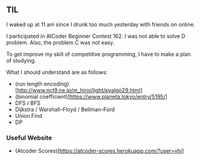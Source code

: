 ## TIL

I waked up at 11 am since I drunk too much yesterday with friends on online. 

I participated in AtCoder Beginner Contest 162. I was not able to solve D problem. Also, the problem C was not easy.

To get improve my skill of competitive programming, I have to make a plan of studying. 

What I should understand are as follows:

- (run length encoding)[http://www.nct9.ne.jp/m_hiroi/light/pyalgo29.html]
- (binomial coefficient)[https://www.planeta.tokyo/entry/5195/]
- DFS / BFS
- Dijkstra /  Warshall–Floyd / Bellman–Ford
- Union Find
- DP

### Useful Website

* (Atcoder Scores)[https://atcoder-scores.herokuapp.com/?user=yhi]
